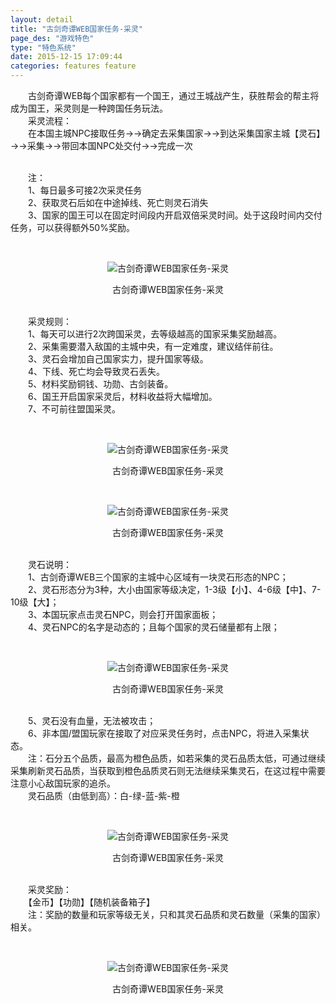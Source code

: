 ```yaml
---
layout: detail
title: "古剑奇谭WEB国家任务-采灵"
page_des: "游戏特色"
type: "特色系统"
date: 2015-12-15 17:09:44
categories: features feature
---
```



<p>　　古剑奇谭WEB每个国家都有一个国王，通过王城战产生，获胜帮会的帮主将成为国王，采灵则是一种跨国任务玩法。<br/>　　采灵流程：<br/>　　在本国主城NPC接取任务→→确定去采集国家→→到达采集国家主城【灵石】→→采集→→带回本国NPC处交付→→完成一次</p><p><br/>　　注：<br/>　　1、每日最多可接2次采灵任务<br/>　　2、获取灵石后如在中途掉线、死亡则灵石消失<br/>　　3、国家的国王可以在固定时间段内开启双倍采灵时间。处于这段时间内交付任务，可以获得额外50%奖励。</p><p>&nbsp;</p><p style="TEXT-ALIGN: center"><img title="古剑奇谭WEB国家任务-采灵" alt="古剑奇谭WEB国家任务-采灵" src="http://dev.36b.me/current/gjqt/img/resource/202-1.jpg"/></p><p style="TEXT-ALIGN: center">古剑奇谭WEB国家任务-采灵</p><p><br/>　　采灵规则：<br/>　　1、每天可以进行2次跨国采灵，去等级越高的国家采集奖励越高。<br/>　　2、采集需要潜入敌国的主城中央，有一定难度，建议结伴前往。<br/>　　3、灵石会增加自己国家实力，提升国家等级。<br/>　　4、下线、死亡均会导致灵石丢失。<br/>　　5、材料奖励铜钱、功勋、古剑装备。<br/>　　6、国王开启国家采灵后，材料收益将大幅增加。<br/>　　7、不可前往盟国采灵。</p><p>&nbsp;</p><p style="TEXT-ALIGN: center"><img title="古剑奇谭WEB国家任务-采灵" alt="古剑奇谭WEB国家任务-采灵" src="http://dev.36b.me/current/gjqt/img/resource/202-2.jpg"/></p><p style="TEXT-ALIGN: center">古剑奇谭WEB国家任务-采灵</p><p>&nbsp;</p><p style="TEXT-ALIGN: center"><img title="古剑奇谭WEB国家任务-采灵" alt="古剑奇谭WEB国家任务-采灵" src="http://dev.36b.me/current/gjqt/img/resource/202-3.jpg"/></p><p style="TEXT-ALIGN: center">古剑奇谭WEB国家任务-采灵</p><p><br/>　　灵石说明：<br/>　　1、古剑奇谭WEB三个国家的主城中心区域有一块灵石形态的NPC；<br/>　　2、灵石形态分为3种，大小由国家等级决定，1-3级【小】、4-6级【中】、7-10级【大】；<br/>　　3、本国玩家点击灵石NPC，则会打开国家面板；<br/>　　4、灵石NPC的名字是动态的；且每个国家的灵石储量都有上限；</p><p>&nbsp;</p><p style="TEXT-ALIGN: center"><img title="古剑奇谭WEB国家任务-采灵" alt="古剑奇谭WEB国家任务-采灵" src="http://dev.36b.me/current/gjqt/img/resource/202-4.jpg"/></p><p style="TEXT-ALIGN: center">古剑奇谭WEB国家任务-采灵</p><p><br/>　　5、灵石没有血量，无法被攻击；<br/>　　6、非本国/盟国玩家在接取了对应采灵任务时，点击NPC，将进入采集状态。<br/>　　注：石分五个品质，最高为橙色品质，如若采集的灵石品质太低，可通过继续采集刷新灵石品质，当获取到橙色品质灵石则无法继续采集灵石，在这过程中需要注意小心敌国玩家的追杀。<br/>　　灵石品质（由低到高）：白-绿-蓝-紫-橙</p><p>&nbsp;</p><p style="TEXT-ALIGN: center"><img title="古剑奇谭WEB国家任务-采灵" alt="古剑奇谭WEB国家任务-采灵" src="http://dev.36b.me/current/gjqt/img/resource/202-5.jpg"/></p><p style="TEXT-ALIGN: center">古剑奇谭WEB国家任务-采灵</p><p><br/>　　采灵奖励：<br/>　　【金币】【功勋】【随机装备箱子】<br/>　　注：奖励的数量和玩家等级无关，只和其灵石品质和灵石数量（采集的国家）相关。</p><p>&nbsp;</p><p style="TEXT-ALIGN: center"><img title="古剑奇谭WEB国家任务-采灵" alt="古剑奇谭WEB国家任务-采灵" src="http://dev.36b.me/current/gjqt/img/resource/202-6.jpg"/></p><p style="TEXT-ALIGN: center">古剑奇谭WEB国家任务-采灵</p><p>&nbsp;</p>
